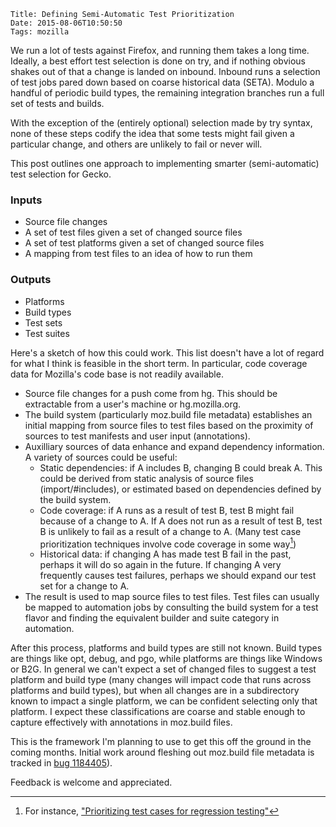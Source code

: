     Title: Defining Semi-Automatic Test Prioritization
    Date: 2015-08-06T10:50:50
    Tags: mozilla

We run a lot of tests against Firefox, and running them takes a long time.
Ideally, a best effort test selection is done on try, and if nothing obvious
shakes out of that a change is landed on inbound. Inbound runs a selection of
test jobs pared down based on coarse historical data (SETA). Modulo a handful
of periodic build types, the remaining integration branches run a full set of
tests and builds.

With the exception of the (entirely optional) selection made by try syntax,
none of these steps codify the idea that some tests might fail given a
particular change, and others are unlikely to fail or never will.

This post outlines one approach to implementing smarter (semi-automatic)
test selection for Gecko.

<!-- more -->

### Inputs
* Source file changes
* A set of test files given a set of changed source files
* A set of test platforms given a set of changed source files
* A mapping from test files to an idea of how to run them

### Outputs
* Platforms
* Build types
* Test sets
* Test suites

Here's a sketch of how this could work. This list doesn't have a lot of regard
for what I think is feasible in the short term. In particular, code coverage
data for Mozilla's code base is not readily available.

  * Source file changes for a push come from hg. This should be extractable
    from a user's machine or hg.mozilla.org.
  * The build system (particularly moz.build file metadata) establishes an
    initial mapping from source files to test files based on the proximity of
    sources to test manifests and user input (annotations).
  * Auxilliary sources of data enhance and expand dependency information. A
    variety of sources could be useful:
    * Static dependencies: if A includes B, changing B could break A. This could
      be derived from static analysis of source files (import/#includes), or
      estimated based on dependencies defined by the build system.
    * Code coverage: if A runs as a result of test B, test B might fail because
      of a change to A. If A does not run as a result of test B, test B is
      unlikely to fail as a result of a change to A.
      (Many test case prioritization techniques involve code coverage in some
      way[^fn])
    * Historical data: if changing A has made test B fail in the past, perhaps
      it will do so again in the future. If changing A very frequently causes
      test failures, perhaps we should expand our test set for a change to A.
  * The result is used to map source files to test files. Test files can
    usually be mapped to automation jobs by consulting the build system for
    a test flavor and finding the equivalent builder and suite category in
    automation.

After this process, platforms and build types are still not known. Build
types are things like opt, debug, and pgo, while platforms are things like
Windows or B2G. In general we can't expect a set of changed files to suggest
a test platform and build type (many changes will impact code that runs across
platforms and build types), but when all changes are in a subdirectory known
to impact a single platform, we can be confident selecting only that platform.
I expect these classifications are coarse and stable enough to capture
effectively with annotations in moz.build files.

This is the framework I'm planning to use to get this off the ground in the
coming months. Initial work around fleshing out moz.build file metadata is
tracked in [bug 1184405](https://bugzilla.mozilla.org/show_bug.cgi?id=1184405)).

Feedback is welcome and appreciated.

[^fn]: For instance, ["Prioritizing test cases for regression testing"](http://digitalcommons.unl.edu/cgi/viewcontent.cgi?article=1031&context=csetechreports)
